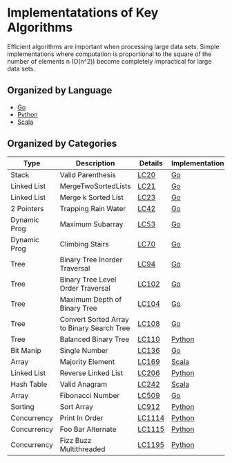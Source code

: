 # Implementatations of Key Algorithms

Efficient algorithms are important when processing large data sets.
Simple implementations where computation is proportional to the square of the number of elements n (O(n^2)) 
become completely impractical for large data sets.

## Organized by Language
  - [Go](/go)
  - [Python](/python)
  - [Scala](/scala)
  
## Organized by Categories
| Type | Description | Details |  Implementation |
| --- | --- | --- | --- |
| Stack | Valid Parenthesis | [LC20](https://leetcode.com/problems/valid-parentheses/) | [Go](go/20_Valid_Parentheses.go)
| Linked List | MergeTwoSortedLists | [LC21](https://leetcode.com/problems/merge-two-sorted-lists/) | [Go](go/21_Merge_Sorted_Lists.go)
| Linked List | Merge k Sorted List | [LC23](https://leetcode.com/problems/merge-k-sorted-lists/) | [Go](go/23_Merge_Sorted_Lists.go)
| 2 Pointers | Trapping Rain Water | [LC42](https://leetcode.com/problems/trapping-rain-water/) | [Go](go/42_Trapping_Water.go)
| Dynamic Prog | Maximum Subarray | [LC53](https://leetcode.com/problems/maximum-subarray/) | [Go](go/53_Maximum_Subarray.go)
| Dynamic Prog | Climbing Stairs | [LC70](https://leetcode.com/problems/climbing-stairs/) | [Go](go/70_Climbing_Stairs.go)
| Tree | Binary Tree Inorder Traversal | [LC94](https://leetcode.com/problems/binary-tree-inorder-traversal/) | [Go](go/94_Binary_Tree_Inorder.go)
| Tree | Binary Tree Level Order Traversal | [LC102](https://leetcode.com/problems/binary-tree-level-order-traversal/) | [Go](go/102_Tree_Level_Traversal.go)
| Tree | Maximum Depth of Binary Tree | [LC104](https://leetcode.com/problems/maximum-depth-of-binary-tree/) | [Go](go/104_Maximum_Tree_Depth.go)
| Tree | Convert Sorted Array to Binary Search Tree | [LC108](https://leetcode.com/problems/convert-sorted-array-to-binary-search-tree/) | [Go](go/108_Sorted_Array_to_Tree.go)
| Tree | Balanced Binary Tree | [LC110](https://leetcode.com/problems/balanced-binary-tree/) | [Python](python/110_Balanced_Binary.py)
| Bit Manip | Single Number | [LC136](https://leetcode.com/problems/single-number/) | [Go](go/136_Single_Number.go)
| Array | Majority Element | [LC169](https://leetcode.com/problems/majority-element/) | [Scala](scala/169_majority_element.scala)
| Linked List | Reverse Linked List | [LC206](https://leetcode.com/problems/reverse-linked-list/) | [Python](python/169_majority_element.scala)
| Hash Table | Valid Anagram | [LC242](https://leetcode.com/problems/valid-anagram/) | [Scala](scala/242_Valid_Anagram.scala)
| Array | Fibonacci Number | [LC509](https://leetcode.com/problems/fibonacci-number/) | [Go](go/509_Fibonacci.go)
| Sorting | Sort Array | [LC912](https://leetcode.com/problems/sort-an-array/) | [Python](python/912_sortarray.py)
| Concurrency | Print In Order | [LC1114](https://leetcode.com/problems/print-in-order/) | [Python](python/1114_PrintInOrder.py)
| Concurrency | Foo Bar Alternate | [LC1115](https://leetcode.com/problems/print-foobar-alternately/) | [Python](python/1115_FooBarAlternate.py)
| Concurrency | Fizz Buzz Multithreaded | [LC1195](https://leetcode.com/problems/fizz-buzz-multithreaded/) | [Python](python/1195_Fizzbuzz_Multithreaded.py)






